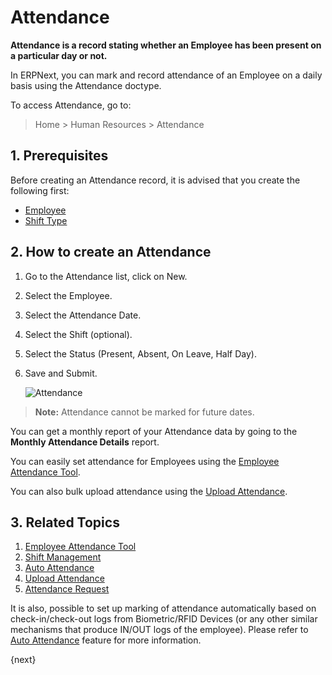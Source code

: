 <!-- add-breadcrumbs -->
# Attendance

**Attendance is a record stating whether an Employee has been present on a particular
day or not.**

In ERPNext, you can mark and record attendance of an Employee on a daily basis using the Attendance doctype. 

To access Attendance, go to:

> Home > Human Resources > Attendance 

## 1. Prerequisites

Before creating an Attendance record, it is advised that you create the following first:

* [Employee](/docs/user/manual/en/human-resources/employee)
* [Shift Type](/docs/user/manual/en/human-resources/shift-management)

## 2. How to create an Attendance

1. Go to the Attendance list, click on New.
1. Select the Employee.
1. Select the Attendance Date.
1. Select the Shift (optional).
1. Select the Status (Present, Absent, On Leave, Half Day).
1. Save and Submit.

    <img class="screenshot" alt="Attendance" src="{{docs_base_url}}/assets/img/human-resources/attendance.png">


> **Note:** Attendance cannot be marked for future dates.


You can get a monthly report of your Attendance data by going to the **Monthly
Attendance Details** report.

You can easily set attendance for Employees using the [Employee Attendance Tool](/docs/user/manual/en/human-resources/employee-attendance-tool).

You can also bulk upload attendance using the [Upload Attendance](/docs/user/manual/en/human-resources/upload-attendance).


## 3. Related Topics

1. [Employee Attendance Tool](/docs/user/manual/en/human-resources/employee-attendance-tool)
1. [Shift Management](/docs/user/manual/en/human-resources/shift-management)
1. [Auto Attendance](/docs/user/manual/en/human-resources/auto-attendance)
1. [Upload Attendance](/docs/user/manual/en/human-resources/upload-attendance)
1. [Attendance Request](/docs/user/manual/en/human-resources/attendance-request)


It is also, possible to set up marking of attendance automatically based on check-in/check-out logs from Biometric/RFID Devices (or any other similar mechanisms that produce IN/OUT logs of the employee). Please refer to [Auto Attendance](/docs/user/manual/en/human-resources/auto-attendance) feature for more information.

{next}
